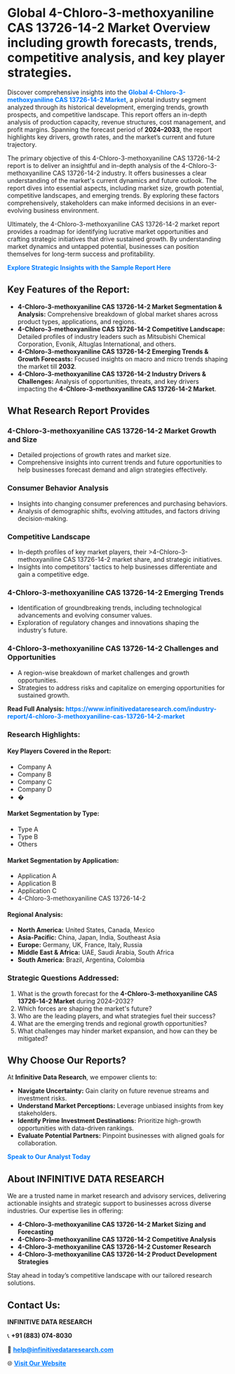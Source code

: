 <h1>Global 4-Chloro-3-methoxyaniline CAS 13726-14-2 Market Overview including growth forecasts, trends, competitive analysis, and key player strategies.</h1>
<p>
Discover comprehensive insights into the 
<a href="https://www.infinitivedataresearch.com/industry-report/4-chloro-3-methoxyaniline-cas-13726-14-2-market" rel="dofollow" style="color: #007BFF; text-decoration: none;"><strong>Global 4-Chloro-3-methoxyaniline CAS 13726-14-2 Market</strong></a>, a pivotal industry segment analyzed through its historical development, emerging trends, growth prospects, and competitive landscape. This report offers an in-depth analysis of production capacity, revenue structures, cost management, and profit margins. Spanning the forecast period of <strong>2024–2033</strong>, the report highlights key drivers, growth rates, and the market’s current and future trajectory.
</p>
<p>
The primary objective of this 4-Chloro-3-methoxyaniline CAS 13726-14-2 report is to deliver an insightful and in-depth analysis of the 4-Chloro-3-methoxyaniline CAS 13726-14-2 industry. It offers businesses a clear understanding of the market's current dynamics and future outlook. The report dives into essential aspects, including market size, growth potential, competitive landscapes, and emerging trends. By exploring these factors comprehensively, stakeholders can make informed decisions in an ever-evolving business environment.
</p>
<p>
Ultimately, the 4-Chloro-3-methoxyaniline CAS 13726-14-2 market report provides a roadmap for identifying lucrative market opportunities and crafting strategic initiatives that drive sustained growth. By understanding market dynamics and untapped potential, businesses can position themselves for long-term success and profitability.
</p>
<p>
<a href="https://www.infinitivedataresearch.com/request-sample/reportId=111210" style="color: #007BFF; text-decoration: none;"><strong>Explore Strategic Insights with the Sample Report Here</strong></a>
</p>

<h2>Key Features of the Report:</h2>
<ul>
<li><strong>4-Chloro-3-methoxyaniline CAS 13726-14-2 Market Segmentation & Analysis:</strong> Comprehensive breakdown of global market shares across product types, applications, and regions.</li>
<li><strong>4-Chloro-3-methoxyaniline CAS 13726-14-2 Competitive Landscape:</strong> Detailed profiles of industry leaders such as Mitsubishi Chemical Corporation, Evonik, Altuglas International, and others.</li>
<li><strong>4-Chloro-3-methoxyaniline CAS 13726-14-2 Emerging Trends & Growth Forecasts:</strong> Focused insights on macro and micro trends shaping the market till <strong>2032</strong>.</li>
<li><strong>4-Chloro-3-methoxyaniline CAS 13726-14-2 Industry Drivers & Challenges:</strong> Analysis of opportunities, threats, and key drivers impacting the <strong>4-Chloro-3-methoxyaniline CAS 13726-14-2 Market</strong>.</li>
</ul>

<h2>What Research Report Provides</h2>
<h3>4-Chloro-3-methoxyaniline CAS 13726-14-2 Market Growth and Size</h3>
<ul>
<li>Detailed projections of growth rates and market size.</li>
<li>Comprehensive insights into current trends and future opportunities to help businesses forecast demand and align strategies effectively.</li>
</ul>

<h3>Consumer Behavior Analysis</h3>
<ul>
<li>Insights into changing consumer preferences and purchasing behaviors.</li>
<li>Analysis of demographic shifts, evolving attitudes, and factors driving decision-making.</li>
</ul>

<h3>Competitive Landscape</h3>
<ul>
<li>In-depth profiles of key market players, their >4-Chloro-3-methoxyaniline CAS 13726-14-2 market share, and strategic initiatives.</li>
<li>Insights into competitors' tactics to help businesses differentiate and gain a competitive edge.</li>
</ul>

<h3>4-Chloro-3-methoxyaniline CAS 13726-14-2 Emerging Trends</h3>
<ul>
<li>Identification of groundbreaking trends, including technological advancements and evolving consumer values.</li>
<li>Exploration of regulatory changes and innovations shaping the industry's future.</li>
</ul>

<h3>4-Chloro-3-methoxyaniline CAS 13726-14-2 Challenges and Opportunities</h3>
<ul>
<li>A region-wise breakdown of market challenges and growth opportunities.</li>
<li>Strategies to address risks and capitalize on emerging opportunities for sustained growth.</li>
</ul>
<p><strong>Read Full Analysis:</strong> <a href="https://www.infinitivedataresearch.com/industry-report/4-chloro-3-methoxyaniline-cas-13726-14-2-market" rel="dofollow" style="color: #007BFF; text-decoration: none;"><strong>https://www.infinitivedataresearch.com/industry-report/4-chloro-3-methoxyaniline-cas-13726-14-2-market</strong></a></p>
<h3>Research Highlights:</h3>
<h4>Key Players Covered in the Report:</h4>
<ul><li>Company A</li><li>Company B</li><li>Company C</li><li>Company D</li><li>�</li></ul>
<h4>Market Segmentation by Type:</h4>
<ul><li>Type A</li><li>Type B</li><li>Others</li></ul>
<h4>Market Segmentation by Application:</h4>
<ul><li>Application A</li><li>Application B</li><li>Application C</li><li>4-Chloro-3-methoxyaniline CAS 13726-14-2</li></ul>

<h4>Regional Analysis:</h4>
<ul>
<li><strong>North America:</strong> United States, Canada, Mexico</li>
<li><strong>Asia-Pacific:</strong> China, Japan, India, Southeast Asia</li>
<li><strong>Europe:</strong> Germany, UK, France, Italy, Russia</li>
<li><strong>Middle East & Africa:</strong> UAE, Saudi Arabia, South Africa</li>
<li><strong>South America:</strong> Brazil, Argentina, Colombia</li>
</ul>

<h3>Strategic Questions Addressed:</h3>
<ol>
<li>What is the growth forecast for the <strong>4-Chloro-3-methoxyaniline CAS 13726-14-2 Market</strong> during 2024–2032?</li>
<li>Which forces are shaping the market's future?</li>
<li>Who are the leading players, and what strategies fuel their success?</li>
<li>What are the emerging trends and regional growth opportunities?</li>
<li>What challenges may hinder market expansion, and how can they be mitigated?</li>
</ol>

<h2>Why Choose Our Reports?</h2>
<p>At <strong>Infinitive Data Research</strong>, we empower clients to:</p>
<ul>
<li><strong>Navigate Uncertainty:</strong> Gain clarity on future revenue streams and investment risks.</li>
<li><strong>Understand Market Perceptions:</strong> Leverage unbiased insights from key stakeholders.</li>
<li><strong>Identify Prime Investment Destinations:</strong> Prioritize high-growth opportunities with data-driven rankings.</li>
<li><strong>Evaluate Potential Partners:</strong> Pinpoint businesses with aligned goals for collaboration.</li>
</ul>
<p><a href="https://www.infinitivedataresearch.com/industry-report/4-chloro-3-methoxyaniline-cas-13726-14-2-market" rel="dofollow" style="color: #007BFF; text-decoration: none;"><strong>Speak to Our Analyst Today</strong></a></p>

<h2>About INFINITIVE DATA RESEARCH</h2>
<p>We are a trusted name in market research and advisory services, delivering actionable insights and strategic support to businesses across diverse industries. Our expertise lies in offering:</p>
<ul>
<li><strong>4-Chloro-3-methoxyaniline CAS 13726-14-2 Market Sizing and Forecasting</strong></li>
<li><strong>4-Chloro-3-methoxyaniline CAS 13726-14-2 Competitive Analysis</strong></li>
<li><strong>4-Chloro-3-methoxyaniline CAS 13726-14-2 Customer Research</strong></li>
<li><strong>4-Chloro-3-methoxyaniline CAS 13726-14-2 Product Development Strategies</strong></li>
</ul>
<p>Stay ahead in today’s competitive landscape with our tailored research solutions.</p>

<h2>Contact Us:</h2>
<p><strong>INFINITIVE DATA RESEARCH</strong></p>
<p>📞 <strong>+91 (883) 074-8030</strong></p>
<p>📧 <strong><a href="mailto:help@infinitivedataresearch.com" style="color: #007BFF;">help@infinitivedataresearch.com</a></strong></p>
<p>🌐 <strong><a href="https://www.infinitivedataresearch.com" rel="dofollow" style="color: #007BFF;">Visit Our Website</a></strong></p>